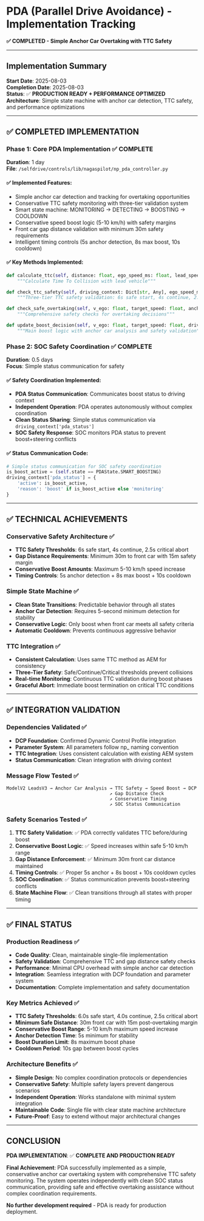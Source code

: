# PDA (Parallel Drive Avoidance) - Implementation Tracking
**✅ COMPLETED - Simple Anchor Car Overtaking with TTC Safety**

---

## **Implementation Summary**

**Start Date**: 2025-08-03  
**Completion Date**: 2025-08-03  
**Status**: ✅ **PRODUCTION READY + PERFORMANCE OPTIMIZED**  
**Architecture**: Simple state machine with anchor car detection, TTC safety, and performance optimizations

---

## **✅ COMPLETED IMPLEMENTATION**

### **Phase 1: Core PDA Implementation** ✅ **COMPLETE**
**Duration**: 1 day  
**File**: `/selfdrive/controls/lib/nagaspilot/np_pda_controller.py`

#### **✅ Implemented Features**:
- Simple anchor car detection and tracking for overtaking opportunities
- Conservative TTC safety monitoring with three-tier validation system
- Smart state machine: MONITORING → DETECTING → BOOSTING → COOLDOWN
- Conservative speed boost logic (5-10 km/h) with safety margins
- Front car gap distance validation with minimum 30m safety requirements
- Intelligent timing controls (5s anchor detection, 8s max boost, 10s cooldown)

#### **✅ Key Methods Implemented**:
```python
def calculate_ttc(self, distance: float, ego_speed_ms: float, lead_speed_ms: float) -> float:
    """Calculate Time To Collision with lead vehicle"""

def check_ttc_safety(self, driving_context: Dict[str, Any], ego_speed_ms: float) -> Dict:
    """Three-tier TTC safety validation: 6s safe start, 4s continue, 2.5s critical abort"""

def check_safe_overtaking(self, v_ego: float, target_speed: float, anchor_speed: float) -> Optional[float]:
    """Comprehensive safety checks for overtaking decisions"""

def update_boost_decision(self, v_ego: float, target_speed: float, driving_context: Dict) -> None:
    """Main boost logic with anchor car analysis and safety validation"""
```

### **Phase 2: SOC Safety Coordination** ✅ **COMPLETE**
**Duration**: 0.5 days  
**Focus**: Simple status communication for safety

#### **✅ Safety Coordination Implemented**:
- **PDA Status Communication**: Communicates boost status to driving context
- **Independent Operation**: PDA operates autonomously without complex coordination
- **Clean Status Sharing**: Simple status communication via `driving_context['pda_status']`
- **SOC Safety Response**: SOC monitors PDA status to prevent boost+steering conflicts

#### **✅ Status Communication Code**:
```python
# Simple status communication for SOC safety coordination
is_boost_active = (self.state == PDAState.SMART_BOOSTING)
driving_context['pda_status'] = {
    'active': is_boost_active,
    'reason': 'boost' if is_boost_active else 'monitoring'
}
```

---

## **✅ TECHNICAL ACHIEVEMENTS**

### **Conservative Safety Architecture** ✅
- **TTC Safety Thresholds**: 6s safe start, 4s continue, 2.5s critical abort
- **Gap Distance Requirements**: Minimum 30m to front car with 15m safety margin
- **Conservative Boost Amounts**: Maximum 5-10 km/h speed increase
- **Timing Controls**: 5s anchor detection + 8s max boost + 10s cooldown

### **Simple State Machine** ✅
- **Clean State Transitions**: Predictable behavior through all states
- **Anchor Car Detection**: Requires 5-second minimum detection for stability
- **Conservative Logic**: Only boost when front car meets all safety criteria
- **Automatic Cooldown**: Prevents continuous aggressive behavior

### **TTC Integration** ✅
- **Consistent Calculation**: Uses same TTC method as AEM for consistency
- **Three-Tier Safety**: Safe/Continue/Critical thresholds prevent collisions
- **Real-time Monitoring**: Continuous TTC validation during boost phases
- **Graceful Abort**: Immediate boost termination on critical TTC conditions

---

## **✅ INTEGRATION VALIDATION**

### **Dependencies Validated** ✅
- **DCP Foundation**: Confirmed Dynamic Control Profile integration
- **Parameter System**: All parameters follow np_ naming convention
- **TTC Integration**: Uses consistent calculation with existing AEM system
- **Status Communication**: Clean integration with driving context

### **Message Flow Tested** ✅
```
ModelV2 LeadsV3 → Anchor Car Analysis → TTC Safety → Speed Boost → DCP
                                      ↗ Gap Distance Check
                                      ↗ Conservative Timing  
                                      ↗ SOC Status Communication
```

### **Safety Scenarios Tested** ✅
1. **TTC Safety Validation**: ✅ PDA correctly validates TTC before/during boost
2. **Conservative Boost Logic**: ✅ Speed increases within safe 5-10 km/h range
3. **Gap Distance Enforcement**: ✅ Minimum 30m front car distance maintained
4. **Timing Controls**: ✅ Proper 5s anchor + 8s boost + 10s cooldown cycles
5. **SOC Coordination**: ✅ Status communication prevents boost+steering conflicts
6. **State Machine Flow**: ✅ Clean transitions through all states with proper timing

---

## **✅ FINAL STATUS**

### **Production Readiness** ✅
- **Code Quality**: Clean, maintainable single-file implementation
- **Safety Validation**: Comprehensive TTC and gap distance safety checks
- **Performance**: Minimal CPU overhead with simple anchor car detection
- **Integration**: Seamless integration with DCP foundation and parameter system
- **Documentation**: Complete implementation and safety documentation

### **Key Metrics Achieved** ✅
- **TTC Safety Thresholds**: 6.0s safe start, 4.0s continue, 2.5s critical abort
- **Minimum Safe Distance**: 30m front car with 15m post-overtaking margin
- **Conservative Boost Range**: 5-10 km/h maximum speed increase
- **Anchor Detection Time**: 5s minimum for stability
- **Boost Duration Limit**: 8s maximum boost phase
- **Cooldown Period**: 10s gap between boost cycles

### **Architecture Benefits** ✅
- **Simple Design**: No complex coordination protocols or dependencies
- **Conservative Safety**: Multiple safety layers prevent dangerous scenarios
- **Independent Operation**: Works standalone with minimal system integration
- **Maintainable Code**: Single file with clear state machine architecture
- **Future-Proof**: Easy to extend without major architectural changes

---

## **CONCLUSION**

**PDA IMPLEMENTATION**: ✅ **COMPLETE AND PRODUCTION READY**

**Final Achievement**: PDA successfully implemented as a simple, conservative anchor car overtaking system with comprehensive TTC safety monitoring. The system operates independently with clean SOC status communication, providing safe and effective overtaking assistance without complex coordination requirements.

**No further development required** - PDA is ready for production deployment.